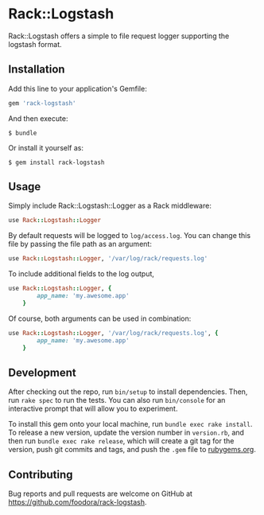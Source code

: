# Rack::Logstash

Rack::Logstash offers a simple to file request logger supporting the logstash format.

## Installation

Add this line to your application's Gemfile:

```ruby
gem 'rack-logstash'
```

And then execute:

    $ bundle

Or install it yourself as:

    $ gem install rack-logstash

## Usage

Simply include Rack::Logstash::Logger as a Rack middleware:

```ruby
use Rack::Logstash::Logger
```

By default requests will be logged to `log/access.log`. You can change this file by passing the file path as an argument:

```ruby
use Rack::Logstash::Logger, '/var/log/rack/requests.log'
```

To include additional fields to the log output,

```ruby
use Rack::Logstash::Logger, {
        app_name: 'my.awesome.app'
    }
```

Of course, both arguments can be used in combination:

```ruby
use Rack::Logstash::Logger, '/var/log/rack/requests.log', {
        app_name: 'my.awesome.app'
    }
```

## Development

After checking out the repo, run `bin/setup` to install dependencies. Then, run `rake spec` to run the tests. You can also run `bin/console` for an interactive prompt that will allow you to experiment.

To install this gem onto your local machine, run `bundle exec rake install`. To release a new version, update the version number in `version.rb`, and then run `bundle exec rake release`, which will create a git tag for the version, push git commits and tags, and push the `.gem` file to [rubygems.org](https://rubygems.org).

## Contributing

Bug reports and pull requests are welcome on GitHub at https://github.com/foodora/rack-logstash.

